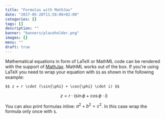 ```yaml
---
title: "Formulas with MathJax"
date: "2017-05-20T11:58:06+02:00"
categories: []
tags: []
description: ""
banner: "banners/placeholder.png"
images: []
menu: ""
draft: true
---
```


Mathematical equations in form of LaTeX or MathML code can be rendered with the support of [MathJax](https://www.mathjax.org). MathML works out of the box. If you're using LaTeX you need to wrap your equation with `$$` as shown in the following example:

<!--more-->

    $$ z = r \cdot (\sin{\phi} + \cos{\phi} \cdot i) $$

$$ z = r \cdot (\sin{\phi} + \cos{\phi} \cdot i) $$

You can also print formulas inline: $a^2 + b^2 = c^2$. In this case wrap the formula only once with `$`.

